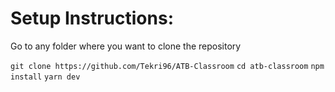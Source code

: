 # Setup Instructions:

Go to any folder where you want to clone the repository

`git clone https://github.com/Tekri96/ATB-Classroom`
`cd atb-classroom`
`npm install`
`yarn dev`
